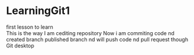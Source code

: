 # LearningGit1
first lesson to learn  
This is the way I am cediting repository
Now i am commiting code nd created branch published branch nd will push code nd pull request though Git desktop
